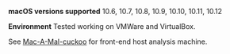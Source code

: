 
**macOS versions supported**
10.6, 10.7, 10.8, 10.9, 10.10, 10.11, 10.12

**Environment**
Tested working on VMWare and VirtualBox.


See [Mac-A-Mal-cuckoo](https://github.com/phdphuc/mac-a-mal-cuckoo) for front-end host analysis machine.
